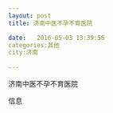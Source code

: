 ```yaml
--- 
layout: post 
title: 济南中医不孕不育医院

date:   2016-05-03 13:39:56 
categories:其他  
city:济南
  
--- 
```

   
济南中医不孕不育医院

信息

